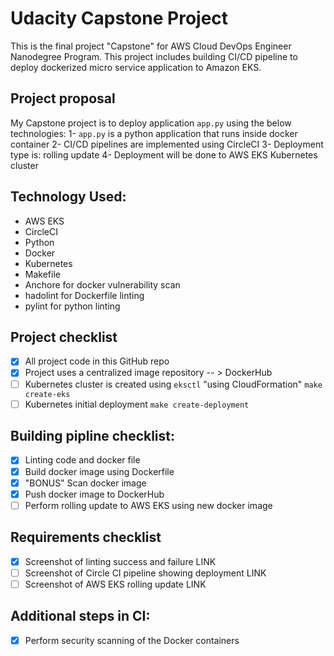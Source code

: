 # Udacity Capstone Project
This is the final project "Capstone" for AWS Cloud DevOps Engineer Nanodegree Program.
This project includes building CI/CD pipeline to deploy dockerized micro service application to Amazon EKS.

## Project proposal
My Capstone project is to deploy application `app.py` using the below technologies:
1- `app.py` is a python application that runs inside docker container
2- CI/CD pipelines are implemented using CircleCI
3- Deployment type is: rolling update
4- Deployment will be done to AWS EKS Kubernetes cluster

## Technology Used:
* AWS EKS
* CircleCI
* Python
* Docker
* Kubernetes
* Makefile
* Anchore for docker vulnerability scan
* hadolint for Dockerfile linting
* pylint for python linting

## Project checklist
- [x] All project code in this GitHub repo
- [x] Project uses a centralized image repository -- > DockerHub
- [ ] Kubernetes cluster is created using `eksctl` "using CloudFormation"
    `make create-eks`
- [ ] Kubernetes initial deployment
    `make create-deployment`

## Building pipline checklist:
- [x] Linting code and docker file
- [x] Build docker image using Dockerfile
- [x] "BONUS" Scan docker image
- [x] Push docker image to DockerHub
- [ ] Perform rolling update to AWS EKS using new docker image

## Requirements checklist
- [x] Screenshot of linting success and failure LINK
- [ ] Screenshot of Circle CI pipeline showing deployment LINK
- [ ] Screenshot of AWS EKS rolling update LINK

## Additional steps in CI:
- [x] Perform security scanning of the Docker containers
